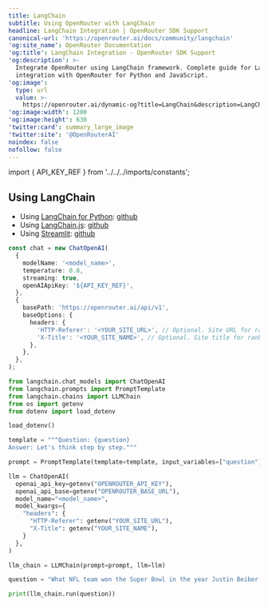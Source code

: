 ```yaml
---
title: LangChain
subtitle: Using OpenRouter with LangChain
headline: LangChain Integration | OpenRouter SDK Support
canonical-url: 'https://openrouter.ai/docs/community/langchain'
'og:site_name': OpenRouter Documentation
'og:title': LangChain Integration - OpenRouter SDK Support
'og:description': >-
  Integrate OpenRouter using LangChain framework. Complete guide for LangChain
  integration with OpenRouter for Python and JavaScript.
'og:image':
  type: url
  value: >-
    https://openrouter.ai/dynamic-og?title=LangChain&description=LangChain%20Integration
'og:image:width': 1200
'og:image:height': 630
'twitter:card': summary_large_image
'twitter:site': '@OpenRouterAI'
noindex: false
nofollow: false
---
```


import { API_KEY_REF } from '../../../imports/constants';

## Using LangChain

- Using [LangChain for Python](https://github.com/langchain-ai/langchain): [github](https://github.com/alexanderatallah/openrouter-streamlit/blob/main/pages/2_Langchain_Quickstart.py)
- Using [LangChain.js](https://github.com/langchain-ai/langchainjs): [github](https://github.com/OpenRouterTeam/openrouter-examples/blob/main/examples/langchain/index.ts)
- Using [Streamlit](https://streamlit.io/): [github](https://github.com/alexanderatallah/openrouter-streamlit)

<CodeGroup>

```typescript title="TypeScript"
const chat = new ChatOpenAI(
  {
    modelName: '<model_name>',
    temperature: 0.8,
    streaming: true,
    openAIApiKey: '${API_KEY_REF}',
  },
  {
    basePath: 'https://openrouter.ai/api/v1',
    baseOptions: {
      headers: {
        'HTTP-Referer': '<YOUR_SITE_URL>', // Optional. Site URL for rankings on openrouter.ai.
        'X-Title': '<YOUR_SITE_NAME>', // Optional. Site title for rankings on openrouter.ai.
      },
    },
  },
);
```

```python title="Python"
from langchain.chat_models import ChatOpenAI
from langchain.prompts import PromptTemplate
from langchain.chains import LLMChain
from os import getenv
from dotenv import load_dotenv

load_dotenv()

template = """Question: {question}
Answer: Let's think step by step."""

prompt = PromptTemplate(template=template, input_variables=["question"])

llm = ChatOpenAI(
  openai_api_key=getenv("OPENROUTER_API_KEY"),
  openai_api_base=getenv("OPENROUTER_BASE_URL"),
  model_name="<model_name>",
  model_kwargs={
    "headers": {
      "HTTP-Referer": getenv("YOUR_SITE_URL"),
      "X-Title": getenv("YOUR_SITE_NAME"),
    }
  },
)

llm_chain = LLMChain(prompt=prompt, llm=llm)

question = "What NFL team won the Super Bowl in the year Justin Beiber was born?"

print(llm_chain.run(question))
```

</CodeGroup>
